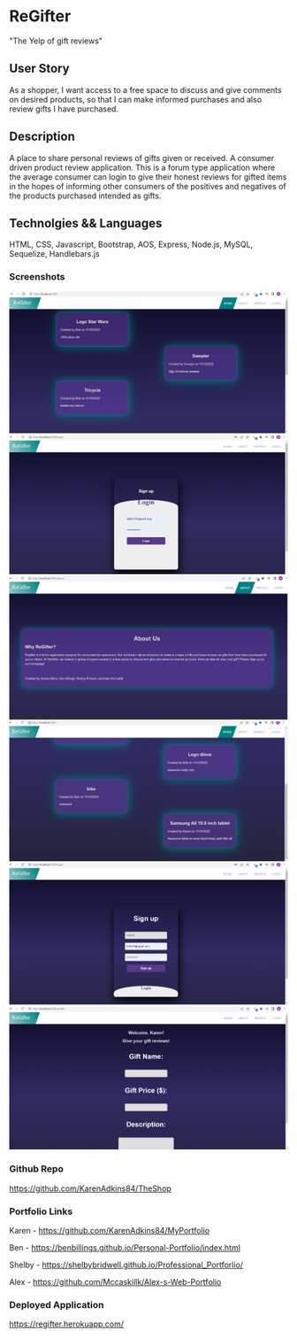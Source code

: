 # ReGifter 
"The Yelp of gift reviews"

## User Story 
As a shopper, I want access to a free space to discuss and give comments on desired products, so that I can make informed purchases and also review gifts I have purchased.

## Description 
A place to share personal reviews of gifts given or received. A consumer driven product review application. This is a forum type application where the average consumer can login to  give their honest reviews for gifted items in the hopes of informing other consumers of the positives and negatives of the products purchased intended as gifts. 

## Technolgies && Languages 
HTML, CSS, Javascript, Bootstrap, AOS, Express, Node.js, MySQL, Sequelize, Handlebars.js

### Screenshots 
![image](./assets/Screenshot-home.png)
![image](./assets/Screenshot-login.png)
![image](./assets/Screenshot-about.png)
![image](./assets/Screenshot-home2.png)
![image](./assets/Screenshot-login-sign-up.png)
![image](./assets/Screenshot-profile.png)

### Github Repo 
https://github.com/KarenAdkins84/TheShop

### Portfolio Links
Karen - https://github.com/KarenAdkins84/MyPortfolio

Ben - https://benbillings.github.io/Personal-Portfolio/index.html

Shelby - https://shelbybridwell.github.io/Professional_Portforlio/

Alex - https://github.com/Mccaskillk/Alex-s-Web-Portfolio


### Deployed Application 
https://regifter.herokuapp.com/